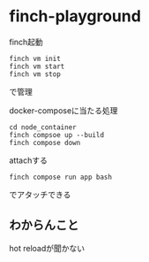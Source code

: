 # finch-playground

finch起動
```shell
finch vm init
finch vm start
finch vm stop
```
で管理

docker-composeに当たる処理
```shell
cd node_container
finch compsoe up --build
finch compose down
```

attachする
```shell
finch compose run app bash
```
でアタッチできる

## わからんこと
hot reloadが聞かない